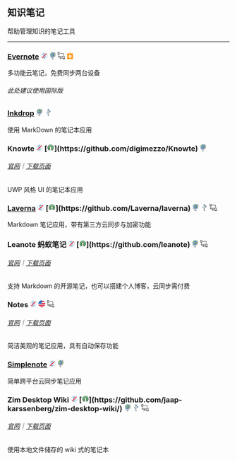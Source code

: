 ## 知识笔记

帮助管理知识的笔记工具

---

### [Evernote](https://evernote.com/) ![](../assets/free.png) ![](../assets/earth-globe.png) ![](../assets/multi_platform.png) ![](../assets/windows-store.png)

多功能云笔记，免费同步两台设备

###### 此处建议使用国际版

### [Inkdrop](https://www.inkdrop.info/) ![](../assets/earth-globe.png) ![](../assets/usb.png)

使用 MarkDown 的笔记本应用

### Knowte ![](../assets/free.png) [![](../assets/open-source-icon.png "GPL 3.0@GitHub: https://github.com/digimezzo/Knowte")](https://github.com/digimezzo/Knowte) ![](../assets/earth-globe.png)

###### [官网](http://www.digimezzo.com/software/knowte-2/)｜[下载页面](http://www.digimezzo.com/content/software/knowte/)

UWP 风格 UI 的笔记本应用

### [Laverna](https://laverna.cc/) ![](../assets/free.png) [![](../assets/open-source-icon.png "MPL 2.0@GitHub: https://github.com/Laverna/laverna")](https://github.com/Laverna/laverna) ![](../assets/earth-globe.png) ![](../assets/usb.png) ![](../assets/multi_platform.png)

Markdown 笔记应用，带有第三方云同步与加密功能

### Leanote 蚂蚁笔记 ![](../assets/free.png) [![](../assets/open-source-icon.png "GPL 2.0+@GitHub: https://github.com/leanote")](https://github.com/leanote) ![](../assets/earth-globe.png) ![](../assets/multi_platform.png)

###### [官网](https://leanote.com/)｜[下载页面](http://app.leanote.com/)

支持 Markdown 的开源笔记，也可以搭建个人博客，云同步需付费

### Notes ![](../assets/free.png) ![](../assets/united-states.png)  ![](../assets/multi_platform.png)

###### [官网](http://www.get-notes.com/)｜[下载页面](http://www.get-notes.com/download)

简洁美观的笔记应用，具有自动保存功能

### [Simplenote](https://simplenote.com/) ![](../assets/free.png) ![](../assets/earth-globe.png)

简单跨平台云同步笔记应用

### Zim Desktop Wiki ![](../assets/free.png) [![](../assets/open-source-icon.png "GPL 2.0@GitHub: https://github.com/jaap-karssenberg/zim-desktop-wiki/")](https://github.com/jaap-karssenberg/zim-desktop-wiki/) ![](../assets/earth-globe.png) ![](../assets/usb.png) ![](../assets/multi_platform.png)

###### [官网](http://zim-wiki.org/index.html)｜[下载页面](http://zim-wiki.org/downloads.html)

使用本地文件储存的 wiki 式的笔记本
